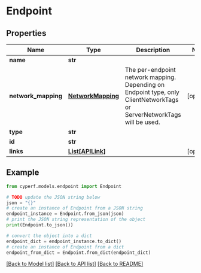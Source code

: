 # Endpoint


## Properties

Name | Type | Description | Notes
------------ | ------------- | ------------- | -------------
**name** | **str** |  | 
**network_mapping** | [**NetworkMapping**](NetworkMapping.md) | The per-endpoint network mapping. Depending on Endpoint type, only ClientNetworkTags or ServerNetworkTags will be used. | [optional] 
**type** | **str** |  | 
**id** | **str** |  | 
**links** | [**List[APILink]**](APILink.md) |  | [optional] 

## Example

```python
from cyperf.models.endpoint import Endpoint

# TODO update the JSON string below
json = "{}"
# create an instance of Endpoint from a JSON string
endpoint_instance = Endpoint.from_json(json)
# print the JSON string representation of the object
print(Endpoint.to_json())

# convert the object into a dict
endpoint_dict = endpoint_instance.to_dict()
# create an instance of Endpoint from a dict
endpoint_from_dict = Endpoint.from_dict(endpoint_dict)
```
[[Back to Model list]](../README.md#documentation-for-models) [[Back to API list]](../README.md#documentation-for-api-endpoints) [[Back to README]](../README.md)


